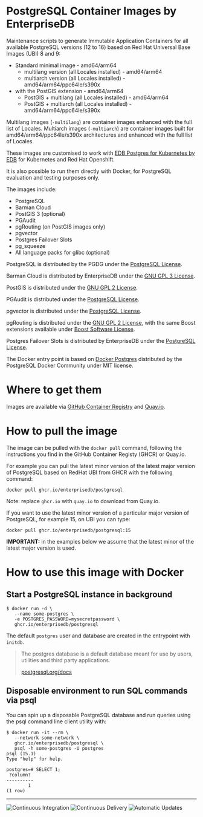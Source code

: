 # PostgreSQL Container Images by EnterpriseDB

Maintenance scripts to generate Immutable Application Containers
for all available PostgreSQL versions (12 to 16) based on
Red Hat Universal Base Images (UBI) 8 and 9:

- Standard minimal image - amd64/arm64
   - multilang version (all Locales installed) - amd64/arm64
   - multiarch version (all Locales installed) - amd64/arm64/ppc64le/s390x
- with the PostGIS extension - amd64/arm64
   - PostGIS + multilang (all Locales installed) - amd64/arm64
   - PostGIS + multiarch (all Locales installed) - amd64/arm64/ppc64le/s390x

Multilang images (`-multilang`) are container images enhanced with the full list of Locales.
Multiarch images (`-multiarch`) are container images built for amd64/arm64/ppc64le/s390x architectures and enhanced with the full list of Locales.

These images are customised to work with [EDB Postgres for Kubernetes by EDB](https://www.enterprisedb.com/docs/postgres_for_kubernetes/latest/)
for Kubernetes and Red Hat Openshift.

It is also possible to run them directly with Docker, for PostgreSQL evaluation and testing purposes only.

The images include:

- PostgreSQL
- Barman Cloud
- PostGIS 3 (optional)
- PGAudit
- pgRouting (on PostGIS images only)
- pgvector
- Postgres Failover Slots
- pg_squeeze
- All language packs for glibc (optional)

PostgreSQL is distributed by the PGDG under the [PostgreSQL License](https://www.postgresql.org/about/licence/).

Barman Cloud is distributed by EnterpriseDB under the [GNU GPL 3 License](https://github.com/2ndquadrant-it/barman/blob/master/LICENSE).

PostGIS is distributed under the [GNU GPL 2 License](https://git.osgeo.org/gitea/postgis/postgis/src/branch/master/COPYING).

PGAudit is distributed under the [PostgreSQL License](https://github.com/pgaudit/pgaudit/blob/master/LICENSE).

pgvector is distributed under the [PostgreSQL License](https://github.com/pgvector/pgvector/blob/master/LICENSE).

pgRouting is distributed under the
[GNU GPL 2 License](https://github.com/pgRouting/pgrouting/blob/main/LICENSE),
with the same Boost extensions available under
[Boost Software License](https://docs.pgrouting.org/latest/en/pgRouting-introduction.html#licensing).

Postgres Failover Slots is distributed by EnterpriseDB under the
[PostgreSQL License](https://github.com/EnterpriseDB/pg_failover_slots/blob/master/LICENSE).

The Docker entry point is based on [Docker Postgres](https://github.com/docker-library/postgres)
distributed by the PostgreSQL Docker Community under MIT license.

# Where to get them

Images are available via [GitHub Container Registry](https://github.com/EnterpriseDB/docker-postgresql/pkgs/container/postgresql)
and [Quay.io](https://quay.io/repository/enterprisedb/postgresql).

# How to pull the image

The image can be pulled with the `docker pull` command, following the instructions you
find in the GitHub Container Registy (GHCR) or Quay.io.

For example you can pull the latest minor version of the latest major version of PostgreSQL
based on RedHat UBI from GHCR with the following command:

```console
docker pull ghcr.io/enterprisedb/postgresql
```

Note: replace `ghcr.io` with `quay.io` to download from Quay.io.

If you want to use the latest minor version of a particular major version of PostgreSQL,
for example 15, on UBI you can type:

```console
docker pull ghcr.io/enterprisedb/postgresql:15
```

**IMPORTANT:** in the examples below we assume that the latest minor of the latest major version is used.

# How to use this image with Docker

## Start a PostgreSQL instance in background

```console
$ docker run -d \
   --name some-postgres \
   -e POSTGRES_PASSWORD=mysecretpassword \
   ghcr.io/enterprisedb/postgresql
```

The default `postgres` user and database are created in the entrypoint with `initdb`.

> The postgres database is a default database meant for use by users, utilities and third party applications.
>
> [postgresql.org/docs](http://www.postgresql.org/docs/current/interactive/app-initdb.html)

## Disposable environment to run SQL commands via psql

You can spin up a disposable PostgreSQL database and run queries using the
psql command line client utility with:

```console
$ docker run -it --rm \
   --network some-network \
   ghcr.io/enterprisedb/postgresql \
   psql -h some-postgres -U postgres
psql (15.1)
Type "help" for help.

postgres=# SELECT 1;
 ?column?
----------
        1
(1 row)

```

---

![Continuous Integration](https://github.com/EnterpriseDB/docker-postgresql/workflows/Continuous%20Integration/badge.svg?branch=master)
![Continuous Delivery](https://github.com/EnterpriseDB/docker-postgresql/workflows/Continuous%20Delivery/badge.svg?branch=master)
![Automatic Updates](https://github.com/EnterpriseDB/docker-postgresql/workflows/Automatic%20Updates/badge.svg?branch=master)
